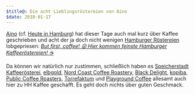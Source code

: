 ```yaml
---
$title@: Die acht Lieblingsröstereien von Aino
$date: 2018-01-17 
---
```


[Aino](https://getaino.de/) (cf. [Heute in Hamburg](https://aino.hamburg/heute/)) hat dieser Tage auch mal kurz über Kaffee geschrieben und acht der ja doch nicht wenigen [Hamburger Röstereien]([url('/content/pages/cafes.md')]) lobgepriesen: [_But first, coffee! 😜 Hier kommen feinste Hamburger Kaffeeröstereien! ☕️_](https://aino.hamburg/?contentid=41394)

Da können wir natürlich nur zustimmen, schließlich haben es [Speicherstadt Kaffeerösterei]([url('/content/cafes/speicherstadt-kaffeeroesterei.md')]), [elbgold]([url('/content/cafes/elbgold.md')]), [Nord Coast Coffee Roastery]([url('/content/cafes/nord-coast.md')]), [Black Delight]([url('/content/cafes/black-delight.md')]), [kopiba]([url('/content/cafes/deathpresso.md')]), [Public Coffee Roasters]([url('/content/cafes/public.md')]), [Torrefaktum]([url('/content/cafes/torrefaktum.md')]) und [Playground Coffee]([url('/content/cafes/playground.md')]) allesamt auch hier zu HH Kaffee geschafft. Es geht doch nichts über guten Geschmack.